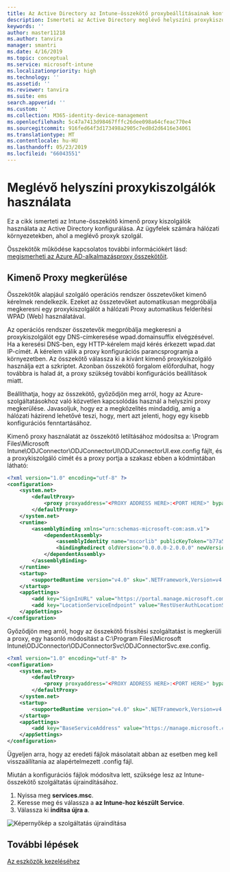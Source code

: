 ```yaml
---
title: Az Active Directory az Intune-összekötő proxybeállításainak konfigurálása
description: Ismerteti az Active Directory meglévő helyszíni proxykiszolgálók használata az Intune-összekötő konfigurálása.
keywords: ''
author: master11218
ms.author: tanvira
manager: smantri
ms.date: 4/16/2019
ms.topic: conceptual
ms.service: microsoft-intune
ms.localizationpriority: high
ms.technology: ''
ms.assetid: ''
ms.reviewer: tanvira
ms.suite: ems
search.appverid: ''
ms.custom: ''
ms.collection: M365-identity-device-management
ms.openlocfilehash: 5c47a7413d98467fffc26dee098a64cfeac770e4
ms.sourcegitcommit: 916fed64f3d173498a2905c7ed8d2d6416e34061
ms.translationtype: MT
ms.contentlocale: hu-HU
ms.lasthandoff: 05/23/2019
ms.locfileid: "66043551"
---
```

# <a name="work-with-existing-on-premises-proxy-servers"></a>Meglévő helyszíni proxykiszolgálók használata

Ez a cikk ismerteti az Intune-összekötő kimenő proxy kiszolgálók használata az Active Directory konfigurálása. Az ügyfelek számára hálózati környezetekben, ahol a meglévő proxyk szolgál.

Összekötők működése kapcsolatos további információkért lásd: [megismerheti az Azure AD-alkalmazásproxy összekötőit](https://docs.microsoft.com/azure/active-directory/manage-apps/application-proxy-connectors).

## <a name="bypass-outbound-proxies"></a>Kimenő Proxy megkerülése

Összekötők alapjául szolgáló operációs rendszer összetevőket kimenő kérelmek rendelkezik. Ezeket az összetevőket automatikusan megpróbálja megkeresni egy proxykiszolgálót a hálózati Proxy automatikus felderítési WPAD (Web) használatával.

Az operációs rendszer összetevők megpróbálja megkeresni a proxykiszolgálót egy DNS-címkeresése wpad.domainsuffix elvégzésével. Ha a keresési DNS-ben, egy HTTP-kérelem majd kérés érkezett wpad.dat IP-címét. A kérelem válik a proxy konfigurációs parancsprogramja a környezetben. Az összekötő válassza ki a kívánt kimenő proxykiszolgáló használja ezt a szkriptet. Azonban összekötő forgalom előfordulhat, hogy továbbra is halad át, a proxy szükség további konfigurációs beállítások miatt.

Beállíthatja, hogy az összekötő, győződjön meg arról, hogy az Azure-szolgáltatásokhoz való közvetlen kapcsolódás használ a helyszíni proxy megkerülése. Javasoljuk, hogy ez a megközelítés mindaddig, amíg a hálózati házirend lehetővé teszi, hogy, mert azt jelenti, hogy egy kisebb konfigurációs fenntartásához.

Kimenő proxy használatát az összekötő letiltásához módosítsa a: \Program Files\Microsoft Intune\ODJConnector\ODJConnectorUI\ODJConnectorUI.exe.config fájlt, és a proxykiszolgáló címét és a proxy portja a szakasz ebben a kódmintában látható:

```xml
<?xml version="1.0" encoding="utf-8" ?>
<configuration>
    <system.net>  
        <defaultProxy>   
            <proxy proxyaddress="<PROXY ADDRESS HERE>:<PORT HERE>" bypassonlocal="True" usesystemdefault="True"/>   
        </defaultProxy>  
    </system.net>
    <runtime>
        <assemblyBinding xmlns="urn:schemas-microsoft-com:asm.v1">
            <dependentAssembly>
                <assemblyIdentity name="mscorlib" publicKeyToken="b77a5c561934e089" culture="neutral"/>
                <bindingRedirect oldVersion="0.0.0.0-2.0.0.0" newVersion="4.6.0.0" />
            </dependentAssembly>
        </assemblyBinding>
    </runtime>
    <startup> 
        <supportedRuntime version="v4.0" sku=".NETFramework,Version=v4.6" />
    </startup>
    <appSettings>
        <add key="SignInURL" value="https://portal.manage.microsoft.com/Home/ClientLogon"/>
        <add key="LocationServiceEndpoint" value="RestUserAuthLocationService/RestUserAuthLocationService/ServiceAddresses"/>
    </appSettings>
</configuration>
```
Győződjön meg arról, hogy az összekötő frissítési szolgáltatást is megkerüli a proxy, egy hasonló módosítást a C:\Program Files\Microsoft Intune\ODJConnector\ODJConnectorSvc\ODJConnectorSvc.exe.config.

```xml
<?xml version="1.0" encoding="utf-8" ?>
<configuration>
    <system.net>  
        <defaultProxy>   
            <proxy proxyaddress="<PROXY ADDRESS HERE>:<PORT HERE>" bypassonlocal="True" usesystemdefault="True"/>   
        </defaultProxy>  
    </system.net>
    <startup>
        <supportedRuntime version="v4.0" sku=".NETFramework,Version=v4.6" />
    </startup>
    <appSettings>
        <add key="BaseServiceAddress" value="https://manage.microsoft.com/" />
    </appSettings>
</configuration>
```

Ügyeljen arra, hogy az eredeti fájlok másolatait abban az esetben meg kell visszaállítania az alapértelmezett .config fájl.

Miután a konfigurációs fájlok módosítva lett, szüksége lesz az Intune-összekötő szolgáltatás újraindításához. 

1. Nyissa meg **services.msc**.
2. Keresse meg és válassza a **az Intune-hoz készült Service**.
3. Válassza ki **indítsa újra a**.

![Képernyőkép a szolgáltatás újraindítása](media/autopilot-hybrid-connector-proxy/service-restart.png)


## <a name="next-steps"></a>További lépések

[Az eszközök kezeléséhez](device-management.md)